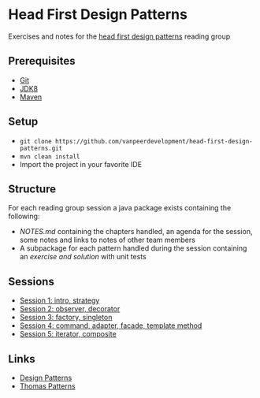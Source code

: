 # Head First Design Patterns
Exercises and notes for the [head first design patterns](http://www.headfirstlabs.com/books/hfdp/) reading group

## Prerequisites
- [Git](https://git-scm.com/downloads)
- [JDK8](http://www.oracle.com/technetwork/java/javase/downloads/jdk8-downloads-2133151.html)
- [Maven](https://maven.apache.org/download.cgi)

## Setup
- `git clone https://github.com/vanpeerdevelopment/head-first-design-patterns.git`
- `mvn clean install`
- Import the project in your favorite IDE

## Structure
For each reading group session a java package exists containing the following:
- *NOTES.md* containing the chapters handled, an agenda for the session, some notes and links to notes of other team members
- A subpackage for each pattern handled during the session containing an *exercise and solution* with unit tests

## Sessions
- [Session 1: intro, strategy](https://github.com/vanpeerdevelopment/head-first-design-patterns/blob/master/src/main/java/be/vanpeerdevelopment/designpatterns/session1/NOTES.md)
- [Session 2: observer, decorator](https://github.com/vanpeerdevelopment/head-first-design-patterns/blob/master/src/main/java/be/vanpeerdevelopment/designpatterns/session2/NOTES.md)
- [Session 3: factory, singleton](https://github.com/vanpeerdevelopment/head-first-design-patterns/blob/master/src/main/java/be/vanpeerdevelopment/designpatterns/session3/NOTES.md)
- [Session 4: command, adapter, facade, template method](https://github.com/vanpeerdevelopment/head-first-design-patterns/blob/master/src/main/java/be/vanpeerdevelopment/designpatterns/session4/NOTES.md)
- [Session 5: iterator, composite](https://github.com/vanpeerdevelopment/head-first-design-patterns/blob/master/src/main/java/be/vanpeerdevelopment/designpatterns/session5/NOTES.md)

## Links
- [Design Patterns](https://refactoring.guru/design-patterns)
- [Thomas Patterns](https://github.com/VanausloosThomas/PersonalDevelopment/blob/master/knowledge/DesignPatterns/README.md) 


